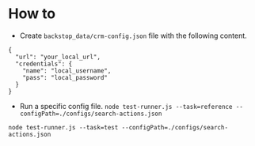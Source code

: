 # How to
- Create `backstop_data/crm-config.json` file with the following content.

```
{
  "url": "your_local_url",
  "credentials": {
    "name": "local_username",
    "pass": "local_password"
  }
}
```

- Run a specific config file.
`node test-runner.js --task=reference --configPath=./configs/search-actions.json`

`node test-runner.js --task=test --configPath=./configs/search-actions.json`
